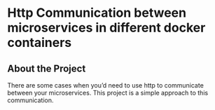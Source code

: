 # Http Communication between microservices in different docker containers

## About the Project

There are some cases when you’d need to use http to communicate between your microservices. This project is a simple approach to this communication. 

  
